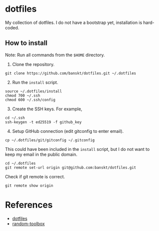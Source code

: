 # dotfiles

My collection of dotfiles. I do not have a bootstrap yet, installation is hard-coded.

## How to install

Note: Run all commands from the `$HOME` directory.

  1. Clone the repository.
  ```
  git clone https://github.com/banskt/dotfiles.git ~/.dotfiles
  ```

  2. Run the `install` script.
  ```
  source ~/.dotfiles/install
  chmod 700 ~/.ssh
  chmod 600 ~/.ssh/config
  ```

  3. Create the SSH keys. For example,
  ```
  cd ~/.ssh
  ssh-keygen -t ed25519 -f github_key
  ```

  4. Setup GitHub connection (edit gitconfig to enter email).
  ```
  cp ~/.dotfiles/git/gitconfig ~/.gitconfig
  ```
  This could have been included in the `install` script,
  but I do not want to keep my email in the public domain. 
  ```
  cd ~/.dotfiles
  git remote set-url origin git@github.com:banskt/dotfiles.git
  ```
  Check if git remote is correct.
  ```
  git remote show origin
  ```

# References

- [dotfiles](https://dotfiles.github.io/)
- [random-toolbox](https://github.com/johnlane/random-toolbox)
